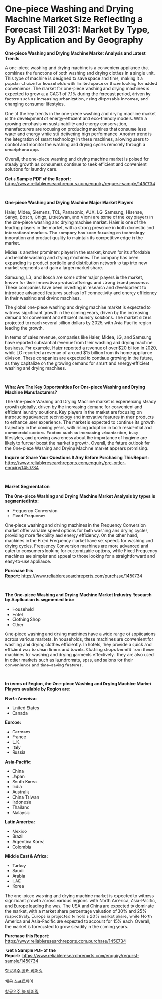 <p><h1>One-piece Washing and Drying Machine Market Size Reflecting a Forecast Till 2031: Market By Type, By Application and By Geography</h1></p><p><strong>One-piece Washing and Drying Machine Market Analysis and Latest Trends</strong></p>
<p><p>A one-piece washing and drying machine is a convenient appliance that combines the functions of both washing and drying clothes in a single unit. This type of machine is designed to save space and time, making it a popular choice for households with limited space or those looking for added convenience. The market for one-piece washing and drying machines is expected to grow at a CAGR of 7.1% during the forecast period, driven by factors such as increasing urbanization, rising disposable incomes, and changing consumer lifestyles.</p><p>One of the key trends in the one-piece washing and drying machine market is the development of energy-efficient and eco-friendly models. With a growing emphasis on sustainability and energy conservation, manufacturers are focusing on producing machines that consume less water and energy while still delivering high performance. Another trend is the integration of smart technology in these machines, allowing users to control and monitor the washing and drying cycles remotely through a smartphone app.</p><p>Overall, the one-piece washing and drying machine market is poised for steady growth as consumers continue to seek efficient and convenient solutions for laundry care.</p></p>
<p><strong>Get a Sample PDF of the Report:&nbsp;</strong> <a href="https://www.reliableresearchreports.com/enquiry/request-sample/1450734">https://www.reliableresearchreports.com/enquiry/request-sample/1450734</a></p>
<p>&nbsp;</p>
<p><strong>One-piece Washing and Drying Machine Major Market Players</strong></p>
<p><p>Haier, Midea, Siemens, TCL, Panasonic, AUX, LG, Samsung, Hisense, Sanyo, Bosch, Chigo, LittleSwan, and Viomi are some of the key players in the one-piece washing and drying machine market. Haier is one of the leading players in the market, with a strong presence in both domestic and international markets. The company has been focusing on technology innovation and product quality to maintain its competitive edge in the market.</p><p>Midea is another prominent player in the market, known for its affordable and reliable washing and drying machines. The company has been expanding its product portfolio and distribution network to tap into new market segments and gain a larger market share.</p><p>Samsung, LG, and Bosch are some other major players in the market, known for their innovative product offerings and strong brand presence. These companies have been investing in research and development to introduce advanced features such as IoT connectivity and energy efficiency in their washing and drying machines.</p><p>The global one-piece washing and drying machine market is expected to witness significant growth in the coming years, driven by the increasing demand for convenient and efficient laundry solutions. The market size is projected to reach several billion dollars by 2025, with Asia Pacific region leading the growth.</p><p>In terms of sales revenue, companies like Haier, Midea, LG, and Samsung have reported substantial revenue from their washing and drying machine business. For example, Haier reported a revenue of over $20 billion in 2020, while LG reported a revenue of around $15 billion from its home appliance division. These companies are expected to continue growing in the future, as they capitalize on the growing demand for smart and energy-efficient washing and drying machines.</p></p>
<p>&nbsp;</p>
<p><strong>What Are The Key Opportunities For One-piece Washing and Drying Machine Manufacturers?</strong></p>
<p><p>The One-piece Washing and Drying Machine market is experiencing steady growth globally, driven by the increasing demand for convenient and efficient laundry solutions. Key players in the market are focusing on introducing advanced technology and innovative features in their products to enhance user experience. The market is expected to continue its growth trajectory in the coming years, with rising adoption in both residential and commercial sectors. Factors such as increasing urbanization, busy lifestyles, and growing awareness about the importance of hygiene are likely to further boost the market's growth. Overall, the future outlook for the One-piece Washing and Drying Machine market appears promising.</p></p>
<p><strong>Inquire or Share Your Questions If Any Before Purchasing This Report:</strong> <a href="https://www.reliableresearchreports.com/enquiry/pre-order-enquiry/1450734">https://www.reliableresearchreports.com/enquiry/pre-order-enquiry/1450734</a></p>
<p>&nbsp;</p>
<p><strong>Market Segmentation</strong></p>
<p><strong>The One-piece Washing and Drying Machine Market Analysis by types is segmented into:</strong></p>
<p><ul><li>Frequency Conversion</li><li>Fixed Frequency</li></ul></p>
<p><p>One-piece washing and drying machines in the Frequency Conversion market offer variable speed options for both washing and drying cycles, providing more flexibility and energy efficiency. On the other hand, machines in the Fixed Frequency market have set speeds for washing and drying cycles. Frequency Conversion machines are more advanced and cater to consumers looking for customizable options, while Fixed Frequency machines are simpler and appeal to those looking for a straightforward and easy-to-use appliance.</p></p>
<p><strong>Purchase this Report:&nbsp;</strong><a href="https://www.reliableresearchreports.com/purchase/1450734">https://www.reliableresearchreports.com/purchase/1450734</a></p>
<p>&nbsp;</p>
<p><strong>The One-piece Washing and Drying Machine Market Industry Research by Application is segmented into:</strong></p>
<p><ul><li>Household</li><li>Hotel</li><li>Clothing Shop</li><li>Other</li></ul></p>
<p><p>One-piece washing and drying machines have a wide range of applications across various markets. In households, these machines are convenient for washing and drying clothes efficiently. In hotels, they provide a quick and efficient way to clean linens and towels. Clothing shops benefit from these machines for washing and drying garments effectively. They are also used in other markets such as laundromats, spas, and salons for their convenience and time-saving features.</p></p>
<p>&nbsp;</p>
<p><strong>In terms of Region, the One-piece Washing and Drying Machine Market Players available by Region are:</strong></p>
<p>
    <p> <strong> North America: </strong>
        <ul>
            <li>United States</li>
            <li>Canada</li>
        </ul>
        </p> 
    <p> <strong> Europe: </strong>
        <ul>
            <li>Germany</li>
            <li>France</li>
            <li>U.K.</li>
            <li>Italy</li>
            <li>Russia</li>
        </ul>
        </p> 
    <p> <strong> Asia-Pacific: </strong>
        <ul>
            <li>China</li>
            <li>Japan</li>
            <li>South Korea</li>
            <li>India</li>
            <li>Australia</li>
            <li>China Taiwan</li>
            <li>Indonesia</li>
            <li>Thailand</li>
            <li>Malaysia</li>
        </ul>
        </p> 
    <p> <strong> Latin America: </strong>
        <ul>
            <li>Mexico</li>
            <li>Brazil</li>
            <li>Argentina Korea</li>
            <li>Colombia</li>
        </ul>
        </p> 
    <p> <strong> Middle East & Africa: </strong>
        <ul>
            <li>Turkey</li>
            <li>Saudi</li>
            <li>Arabia</li>
            <li>UAE</li>
            <li>Korea</li>
        </ul>
    </p>
    </p>
<p><p>The one-piece washing and drying machine market is expected to witness significant growth across various regions, with North America, Asia-Pacific, and Europe leading the way. The USA and China are expected to dominate the market, with a market share percentage valuation of 30% and 25% respectively. Europe is projected to hold a 20% market share, while North America and Asia-Pacific are expected to account for 15% each. Overall, the market is forecasted to grow steadily in the coming years.</p></p>
<p><strong>Purchase this Report: </strong><a href="https://www.reliableresearchreports.com/purchase/1450734">https://www.reliableresearchreports.com/purchase/1450734</a></p>
<p>&nbsp;<strong>Get a Sample PDF of the Report:&nbsp;&nbsp;</strong><a href="https://www.reliableresearchreports.com/enquiry/request-sample/1450734">https://www.reliableresearchreports.com/enquiry/request-sample/1450734</a></p>
<p><strong></strong></p>
<p><p><a href="https://github.com/JackieFauhey9089475/Market-Research-Report-List-1/blob/main/66376936062.md">항공우주 롤러 베어링</a></p><p><a href="https://github.com/vs2869dizt0/Market-Research-Report-List-1/blob/main/61199476060.md">채용 소프트웨어</a></p><p><a href="https://github.com/Howaoole34545/Market-Research-Report-List-1/blob/main/53505066061.md">항공우주 볼 베어링</a></p></p>